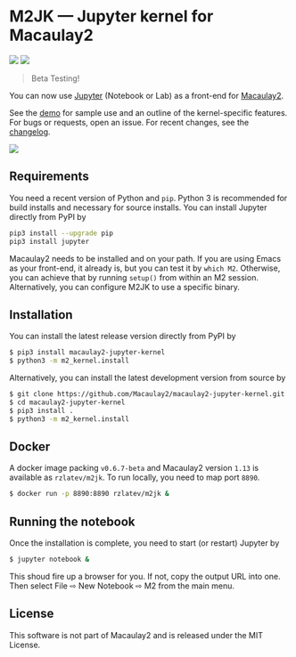 # M2JK — Jupyter kernel for Macaulay2

[![](https://img.shields.io/pypi/v/macaulay2-jupyter-kernel.svg?style=flat-square)](https://pypi.org/project/macaulay2-jupyter-kernel/)
[![](https://img.shields.io/github/commits-since/radoslavraynov/macaulay2-jupyter-kernel/latest.svg?style=flat-square)](#)

> Beta Testing!

You can now use [Jupyter](http://www.jupyter.org) (Notebook or Lab) as a front-end for [Macaulay2](https://macaulay2.com).

See the [demo][demo] for sample use and an outline of the kernel-specific features.
For bugs or requests, open an issue.
For recent changes, see the [changelog](CHANGELOG.md).

![](/demo/screenshot1.png)

## Requirements

You need a recent version of Python and `pip`.
Python 3 is recommended for build installs and necessary for source installs.
You can install Jupyter directly from PyPI by
```bash
pip3 install --upgrade pip
pip3 install jupyter
```

Macaulay2 needs to be installed and on your path.
If you are using Emacs as your front-end, it already is, but you can test it by `which M2`.
Otherwise, you can achieve that by running `setup()` from within an M2 session.
Alternatively, you can configure M2JK to use a specific binary.

## Installation

You can install the latest release version directly from PyPI by

```bash
$ pip3 install macaulay2-jupyter-kernel
$ python3 -m m2_kernel.install
```

Alternatively, you can install the latest development version from source by

```bash
$ git clone https://github.com/Macaulay2/macaulay2-jupyter-kernel.git
$ cd macaulay2-jupyter-kernel
$ pip3 install .
$ python3 -m m2_kernel.install
```

## Docker

A docker image packing `v0.6.7-beta` and Macaulay2 version `1.13` is available as `rzlatev/m2jk`.
To run locally, you need to map port `8890`.

```bash
$ docker run -p 8890:8890 rzlatev/m2jk &
```

## Running the notebook

Once the installation is complete, you need to start (or restart) Jupyter by

```bash
$ jupyter notebook &
```

This shoud fire up a browser for you. If not, copy the output URL into one.
Then select File ⇨ New Notebook ⇨ M2 from the main menu.

<!-- Note that while the notebooks from the [Examples](#Examples) section are
statically rendered locally and reside on Github,
they are displayed thru [nbviewer](https://nbviewer.jupyter.org)
since Github seems to only support plain text output.
This isn't a problem when using the default display mode.
On the other hand, client-side syntax highlighting, such as in the screenshots,
is missing entirely. -->

## License

This software is not part of Macaulay2 and is released under the MIT License.

[demo]: https://nbviewer.jupyter.org/github/Macaulay2/Macaulay2-Jupyter-Kernel/blob/master/demo/demo.ipynb
[features]: https://nbviewer.jupyter.org/github/Macaulay2/Macaulay2-Jupyter-Kernel/blob/master/demo/features.ipynb
[m2book]: https://nbviewer.jupyter.org/github/Macaulay2/Macaulay2-Jupyter-Kernel/blob/master/demo/m2book.ipynb
